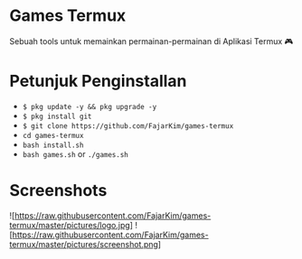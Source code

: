 # Games Termux
Sebuah tools untuk memainkan permainan-permainan di Aplikasi Termux 🎮

# Petunjuk Penginstallan
* `$ pkg update -y && pkg upgrade -y`
* `$ pkg install git`
* `$ git clone https://github.com/FajarKim/games-termux`
* `cd games-termux`
* `bash install.sh`
* `bash games.sh` or `./games.sh`

# Screenshots
![https://raw.githubusercontent.com/FajarKim/games-termux/master/pictures/logo.jpg]
![https://raw.githubusercontent.com/FajarKim/games-termux/master/pictures/screenshot.png]
